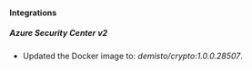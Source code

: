 #### Integrations
##### Azure Security Center v2
- Updated the Docker image to: *demisto/crypto:1.0.0.28507*.
